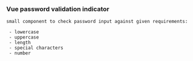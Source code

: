 ### Vue password validation indicator

```
small component to check password input against given requirements:

 - lowercase
 - uppercase
 - length
 - special characters
 - number

```